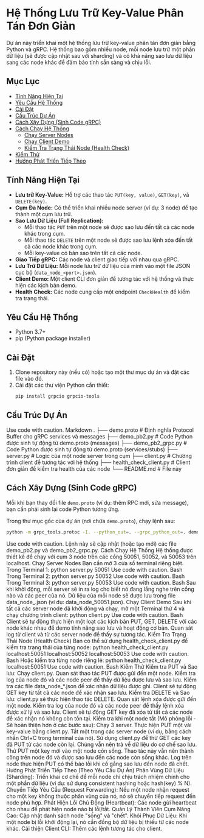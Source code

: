 # Hệ Thống Lưu Trữ Key-Value Phân Tán Đơn Giản

Dự án này triển khai một hệ thống lưu trữ key-value phân tán đơn giản bằng Python và gRPC. Hệ thống bao gồm nhiều node, mỗi node lưu trữ một phần dữ liệu (sẽ được cập nhật sau với sharding) và có khả năng sao lưu dữ liệu sang các node khác để đảm bảo tính sẵn sàng và chịu lỗi.

## Mục Lục

- [Tính Năng Hiện Tại](#tính-năng-hiện-tại)
- [Yêu Cầu Hệ Thống](#yêu-cầu-hệ-thống)
- [Cài Đặt](#cài-đặt)
- [Cấu Trúc Dự Án](#cấu-trúc-dự-án)
- [Cách Xây Dựng (Sinh Code gRPC)](#cách-xây-dựng-sinh-code-grpc)
- [Cách Chạy Hệ Thống](#cách-chạy-hệ-thống)
  - [Chạy Server Nodes](#chạy-server-nodes)
  - [Chạy Client Demo](#chạy-client-demo)
  - [Kiểm Tra Trạng Thái Node (Health Check)](#kiểm-tra-trạng-thái-node-health-check)
- [Kiểm Thử](#kiểm-thử)
- [Hướng Phát Triển Tiếp Theo](#hướng-phát-triển-tiếp-theo)

## Tính Năng Hiện Tại

*   **Lưu trữ Key-Value:** Hỗ trợ các thao tác `PUT(key, value)`, `GET(key)`, và `DELETE(key)`.
*   **Cụm Đa Node:** Có thể triển khai nhiều node server (ví dụ: 3 node) để tạo thành một cụm lưu trữ.
*   **Sao Lưu Dữ Liệu (Full Replication):**
    *   Mỗi thao tác `PUT` trên một node sẽ được sao lưu đến tất cả các node khác trong cụm.
    *   Mỗi thao tác `DELETE` trên một node sẽ được sao lưu lệnh xóa đến tất cả các node khác trong cụm.
    *   Mỗi key-value có bản sao trên tất cả các node.
*   **Giao Tiếp gRPC:** Các node và client giao tiếp với nhau qua gRPC.
*   **Lưu Trữ Dữ Liệu:** Mỗi node lưu trữ dữ liệu của mình vào một file JSON cục bộ (`data_node_<port>.json`).
*   **Client Demo:** Một client CLI đơn giản để tương tác với hệ thống và thực hiện các kịch bản demo.
*   **Health Check:** Các node cung cấp một endpoint `CheckHealth` để kiểm tra trạng thái.

## Yêu Cầu Hệ Thống

*   Python 3.7+
*   pip (Python package installer)

## Cài Đặt

1.  Clone repository này (nếu có) hoặc tạo một thư mục dự án và đặt các file vào đó.
2.  Cài đặt các thư viện Python cần thiết:
    ```bash
    pip install grpcio grpcio-tools
    ```

## Cấu Trúc Dự Án
Use code with caution.
Markdown
.
├── demo.proto # Định nghĩa Protocol Buffer cho gRPC services và messages
├── demo_pb2.py # Code Python được sinh tự động từ demo.proto (messages)
├── demo_pb2_grpc.py # Code Python được sinh tự động từ demo.proto (services/stubs)
├── server.py # Logic của một node server trong cụm
├── client.py # Chương trình client để tương tác với hệ thống
├── health_check_client.py # Client đơn giản để kiểm tra health của các node
└── README.md # File này
## Cách Xây Dựng (Sinh Code gRPC)

Mỗi khi bạn thay đổi file `demo.proto` (ví dụ: thêm RPC mới, sửa message), bạn cần phải sinh lại code Python tương ứng.

Trong thư mục gốc của dự án (nơi chứa `demo.proto`), chạy lệnh sau:

```bash
python -m grpc_tools.protoc -I. --python_out=. --grpc_python_out=. demo.proto
```

Use code with caution.
Lệnh này sẽ cập nhật (hoặc tạo mới) các file demo_pb2.py và demo_pb2_grpc.py.
Cách Chạy Hệ Thống
Hệ thống được thiết kế để chạy với cụm 3 node trên các cổng 50051, 50052, và 50053 trên localhost.
Chạy Server Nodes
Bạn cần mở 3 cửa sổ terminal riêng biệt.
Trong Terminal 1:
python server.py 50051
Use code with caution.
Bash
Trong Terminal 2:
python server.py 50052
Use code with caution.
Bash
Trong Terminal 3:
python server.py 50053
Use code with caution.
Bash
Sau khi khởi động, mỗi server sẽ in ra log cho biết nó đang lắng nghe trên cổng nào và các peer của nó. Dữ liệu của mỗi node sẽ được lưu trong file data_node_<port>.json (ví dụ: data_node_50051.json).
Chạy Client Demo
Sau khi tất cả các server node đã khởi động và chạy, mở một Terminal thứ 4 và chạy chương trình client:
python client.py
Use code with caution.
Bash
Client sẽ tự động thực hiện một loạt các kịch bản PUT, GET, DELETE với các node khác nhau để demo tính năng sao lưu và hoạt động cơ bản. Quan sát log từ client và từ các server node để thấy sự tương tác.
Kiểm Tra Trạng Thái Node (Health Check)
Bạn có thể sử dụng health_check_client.py để kiểm tra trạng thái của từng node:
python health_check_client.py localhost:50051 localhost:50052 localhost:50053
Use code with caution.
Bash
Hoặc kiểm tra từng node riêng lẻ:
python health_check_client.py localhost:50051
Use code with caution.
Bash
Kiểm Thử
Kiểm tra PUT và Sao lưu:
Chạy client.py. Quan sát thao tác PUT được gửi đến một node.
Kiểm tra log của node đó và các node peer để thấy dữ liệu được lưu và sao lưu.
Kiểm tra các file data_node_*.json để xác nhận dữ liệu được ghi.
Client sẽ tự động GET key từ tất cả các node để xác nhận sao lưu.
Kiểm tra DELETE và Sao lưu:
client.py sẽ thực hiện thao tác DELETE. Quan sát lệnh xóa được gửi đến một node.
Kiểm tra log của node đó và các node peer để thấy lệnh xóa được xử lý và sao lưu.
Client sẽ tự động GET key đã xóa từ tất cả các node để xác nhận nó không còn tồn tại.
Kiểm tra khi một node tắt (Mô phỏng lỗi - Sẽ hoàn thiện hơn ở các bước sau):
Chạy 3 server.
Thực hiện PUT một vài key-value bằng client.py.
Tắt một trong các server node (ví dụ, bằng cách nhấn Ctrl+C trong terminal của nó).
Sử dụng client.py để thử GET các key đã PUT từ các node còn lại. Chúng vẫn nên trả về dữ liệu do cơ chế sao lưu.
Thử PUT một key mới vào một node còn sống. Thao tác này vẫn nên thành công trên node đó và được sao lưu đến các node còn sống khác. Log trên node thực hiện PUT có thể báo lỗi khi cố gắng sao lưu đến node đã chết.
Hướng Phát Triển Tiếp Theo (Theo Yêu Cầu Dự Án)
Phân Vùng Dữ Liệu (Sharding): Triển khai cơ chế để mỗi node chỉ chịu trách nhiệm chính cho một phần dữ liệu (ví dụ: sử dụng consistent hashing hoặc hash(key) % N).
Chuyển Tiếp Yêu Cầu (Request Forwarding): Nếu một node nhận request cho một key không thuộc phân vùng của nó, nó sẽ chuyển tiếp request đến node phù hợp.
Phát Hiện Lỗi Chủ Động (Heartbeat): Các node gửi heartbeat cho nhau để phát hiện node nào bị lỗi/tắt.
Quản Lý Thành Viên Cụm Nâng Cao: Cập nhật danh sách node "sống" và "chết".
Khôi Phục Dữ Liệu: Khi một node bị lỗi khởi động lại, nó cần đồng bộ dữ liệu bị thiếu từ các node khác.
Cải thiện Client CLI: Thêm các lệnh tương tác cho client.
